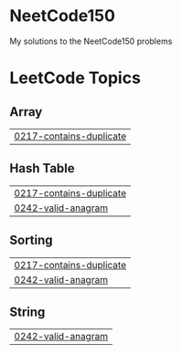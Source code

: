 # NeetCode150
My solutions to the NeetCode150 problems

<!---LeetCode Topics Start-->
# LeetCode Topics
## Array
|  |
| ------- |
| [0217-contains-duplicate](https://github.com/SriAkhilMylavarapu/NeetCode150/tree/master/0217-contains-duplicate) |
## Hash Table
|  |
| ------- |
| [0217-contains-duplicate](https://github.com/SriAkhilMylavarapu/NeetCode150/tree/master/0217-contains-duplicate) |
| [0242-valid-anagram](https://github.com/SriAkhilMylavarapu/NeetCode150/tree/master/0242-valid-anagram) |
## Sorting
|  |
| ------- |
| [0217-contains-duplicate](https://github.com/SriAkhilMylavarapu/NeetCode150/tree/master/0217-contains-duplicate) |
| [0242-valid-anagram](https://github.com/SriAkhilMylavarapu/NeetCode150/tree/master/0242-valid-anagram) |
## String
|  |
| ------- |
| [0242-valid-anagram](https://github.com/SriAkhilMylavarapu/NeetCode150/tree/master/0242-valid-anagram) |
<!---LeetCode Topics End-->